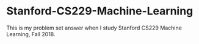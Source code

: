 # Stanford-CS229-Machine-Learning

This is my problem set answer when I study Stanford CS229 Machine Learning, Fall 2018.

